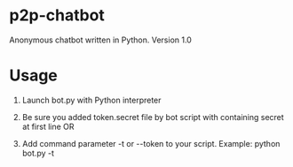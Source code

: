 # p2p-chatbot
Anonymous chatbot written in Python. Version 1.0

# Usage
1. Launch bot.py with Python interpreter

2. Be sure you added token.secret file by bot script with containing secret at first line
OR
2. Add command parameter -t or --token to your script. Example: python bot.py -t <TOKEN>
